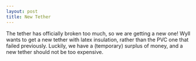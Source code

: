 ```yaml
---
layout: post
title: New Tether
---
```


The tether has officially broken too much, so we are getting a new one!
Wyll wants to get a new tether with latex insulation, rather than the PVC one that failed previously.
Luckily, we have a (temporary) surplus of money, and a new tether should not be too expensive.
